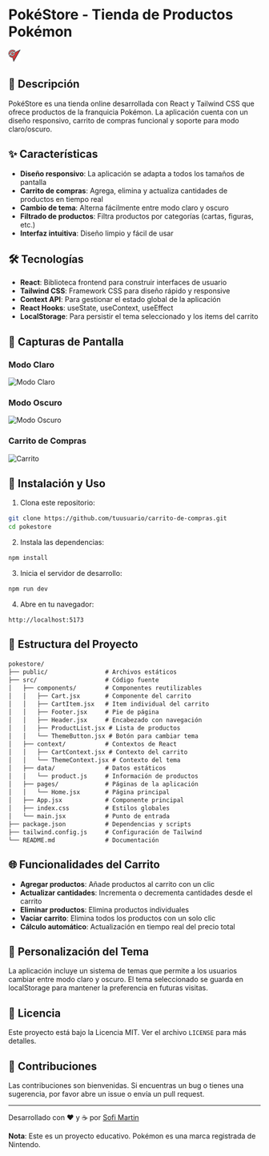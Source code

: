 # PokéStore - Tienda de Productos Pokémon

![Logo PokéStore](public/IconoLogo.png)

## 📝 Descripción

PokéStore es una tienda online desarrollada con React y Tailwind CSS que ofrece productos de la franquicia Pokémon. La aplicación cuenta con un diseño responsivo, carrito de compras funcional y soporte para modo claro/oscuro.

## ✨ Características

- **Diseño responsivo**: La aplicación se adapta a todos los tamaños de pantalla
- **Carrito de compras**: Agrega, elimina y actualiza cantidades de productos en tiempo real
- **Cambio de tema**: Alterna fácilmente entre modo claro y oscuro
- **Filtrado de productos**: Filtra productos por categorías (cartas, figuras, etc.)
- **Interfaz intuitiva**: Diseño limpio y fácil de usar

## 🛠️ Tecnologías

- **React**: Biblioteca frontend para construir interfaces de usuario
- **Tailwind CSS**: Framework CSS para diseño rápido y responsive
- **Context API**: Para gestionar el estado global de la aplicación
- **React Hooks**: useState, useContext, useEffect
- **LocalStorage**: Para persistir el tema seleccionado y los items del carrito

## 📸 Capturas de Pantalla

### Modo Claro
![Modo Claro](screenshots/light-mode.png)

### Modo Oscuro
![Modo Oscuro](screenshots/dark-mode.png)

### Carrito de Compras
![Carrito](screenshots/cart.png)

## 🚀 Instalación y Uso

1. Clona este repositorio:
```bash
git clone https://github.com/tuusuario/carrito-de-compras.git
cd pokestore
```

2. Instala las dependencias:
```bash
npm install
```

3. Inicia el servidor de desarrollo:
```bash
npm run dev
```

4. Abre en tu navegador:
```
http://localhost:5173
```

## 📂 Estructura del Proyecto

```
pokestore/
├── public/                # Archivos estáticos
├── src/                   # Código fuente
│   ├── components/        # Componentes reutilizables
│   │   ├── Cart.jsx       # Componente del carrito
│   │   ├── CartItem.jsx   # Item individual del carrito
│   │   ├── Footer.jsx     # Pie de página
│   │   ├── Header.jsx     # Encabezado con navegación
│   │   ├── ProductList.jsx # Lista de productos
│   │   └── ThemeButton.jsx # Botón para cambiar tema
│   ├── context/           # Contextos de React
│   │   ├── CartContext.jsx # Contexto del carrito
│   │   └── ThemeContext.jsx # Contexto del tema
│   ├── data/              # Datos estáticos
│   │   └── product.js     # Información de productos
│   ├── pages/             # Páginas de la aplicación
│   │   └── Home.jsx       # Página principal
│   ├── App.jsx            # Componente principal
│   ├── index.css          # Estilos globales
│   └── main.jsx           # Punto de entrada
├── package.json           # Dependencias y scripts
├── tailwind.config.js     # Configuración de Tailwind
└── README.md              # Documentación
```

## 🌐 Funcionalidades del Carrito

- **Agregar productos**: Añade productos al carrito con un clic
- **Actualizar cantidades**: Incrementa o decrementa cantidades desde el carrito
- **Eliminar productos**: Elimina productos individuales
- **Vaciar carrito**: Elimina todos los productos con un solo clic
- **Cálculo automático**: Actualización en tiempo real del precio total

## 🎨 Personalización del Tema

La aplicación incluye un sistema de temas que permite a los usuarios cambiar entre modo claro y oscuro. El tema seleccionado se guarda en localStorage para mantener la preferencia en futuras visitas.

## 📄 Licencia

Este proyecto está bajo la Licencia MIT. Ver el archivo `LICENSE` para más detalles.

## 👥 Contribuciones

Las contribuciones son bienvenidas. Si encuentras un bug o tienes una sugerencia, por favor abre un issue o envía un pull request.

---

Desarrollado con ❤️ y ☕ por [Sofi Martin](https://github.com/SofiMartin)

**Nota**: Este es un proyecto educativo. Pokémon es una marca registrada de Nintendo.